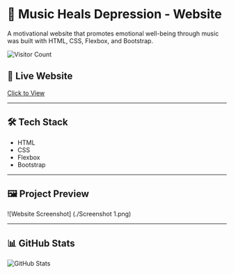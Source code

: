 # 🎵 Music Heals Depression - Website

A motivational website that promotes emotional well-being through music was built with HTML, CSS, Flexbox, and Bootstrap.

![Visitor Count](https://komarev.com/ghpvc/?username=praveenkumarkota-dev&label=Profile%20Views&color=0e75b6&style=flat)

## 🔗 Live Website  
[Click to View](https://praveenkumarkota-dev.github.io/music-heals-depression/)

---

## 🛠️ Tech Stack  
- HTML  
- CSS
- Flexbox
- Bootstrap

---

## 🖼️ Project Preview  
![Website Screenshot]
(./Screenshot 1.png)

---

## 📊 GitHub Stats  
![GitHub Stats](https://github-readme-stats.vercel.app/api?username=praveenkumarkota-dev&show_icons=true&theme=radical)
